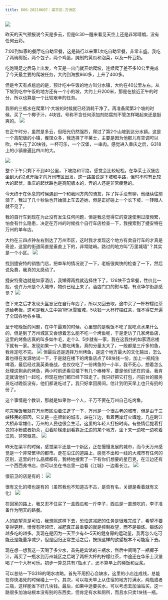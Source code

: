 ```yaml
---
title: D06-20210607：梁平区-万洲区
---
```


![](https://ridemypic.oss-cn-chengdu.aliyuncs.com/rideimg/0607.png)


昨天的天气预报说今天是多云，但是6:30一醒来看见天空上还是非常晴朗，没有任何云彩。

7:00到如家的餐厅吃自助早餐，这是骑行以来第1次吃自助早餐，非常丰盛。我吃了两碗稀饭，两个包子，两个鸡蛋，腌制的黄瓜和泡菜，以及一杯豆奶。


吃饱喝足之后马上出发，今天是一出门就开始爬坡，连续爬了差不多10公里完成了今天最主要的爬坡任务，大约到海拔860多，上升了400多。


但是今天有点尴尬的是，预计吃中午饭的地方叫分水镇，大约在40公里左右。从下坡到吃中午饭的地方还有一个小的坡，大约上升200米，那是在接近正午的时分，所以也算是一个比较艰辛的任务。


我带的三瓶水在爬第1个大坡的时候就已经消耗干净了。再准备爬第2个坡的时候，买了一个椰子汁，4块钱，号称不含任何添加剂防腐剂不管怎样喝起来还是挺爽的。
![](https://ridemypic.oss-cn-chengdu.aliyuncs.com/rideimg/IMG_20210607_121614.jpg)


在正午时分，虽然是多云，但阳光仍然强烈，爬过了第2个山坡到达分水镇。这是一个高配版的小镇，餐馆众多，我选择了华莱士，主要是因为他那儿有空调可以吹。中午花了20块钱，一杯可乐，一个汉堡，一串肉。感觉进入重庆之后，G318上的小镇普遍比四川的大。


![](https://ridemypic.oss-cn-chengdu.aliyuncs.com/rideimg/IMG_20210607_125649.jpg)


整个下午只剩下不到40公里，下坡路和平路，感觉会比较轻松。在华莱士汉堡店坐到大约2点开始才向万州市区出发，这一路虽说是下坡和平路，但时不时有比较大的起伏，重庆的起伏路也是高配版本的，弄的人还是非常疲惫的。


今天终于在休息的时候遇到一个和我同方向的骑友，挥了挥手没有聊，他继续往前骑了，我过了几十秒后也开始骑上车去追她，但是正好碰上一个长下坡，一转眼人就不见了。


我的自行车到现在为止没有发生任何问题，但是我总觉得它的变速使用过度频繁，怕会有什么隐患，决定在万州的时候找个自行车店检查一下，我搜索到了捷安特在万州的单车店。


大约在三四点钟左右到达了万州市区，这时我才发现这个地方有卖自行车的才真是奇迹，这里的街道简直是垂直上下的，非常陡峭。路过的地方叫“万里城墙”？其实是一个小区。
![](https://ridemypic.oss-cn-chengdu.aliyuncs.com/rideimg/IMG_20210607_161257.jpg)


找到捷安特的销售门店，把单车的情况说了一下，老板很爽快的检查了一下，然后说免费，我真的太感动了。


捷安特旁边就是如家酒店，我懒得再找就选择住下了，126块不含早餐，性价比一般，也许万州是个大城市，物价已经上来了。酒店门口的熨斗楼，有点华尔街那感觉？
![](https://ridemypic.oss-cn-chengdu.aliyuncs.com/rideimg/IMG_20210607_181547.jpg)


住下来之后才发现头盔忘记在自行车店了，所以又回去取，途中买了一杯柠檬红茶送给老板，这可是我人生中第1杯冰雪蜜城，5块钱一大杯柠檬红茶，怪不得它开遍了全国各地各乡镇。

至于吃晚饭的问题，在中午最累的时候，心里想的是晚饭不吃了就吃点水果什么的，但是到了万州城区又会想着怎么能不吃一个烤鱼呢，于是走访了几家烤鱼店，这里的烤鱼店真的叫多如牛毛，走个3、5步就有一家，我在这我住的如家酒店楼下就有一家。发现如果一个人要吃烤鱼，真的分量太大了，一般都是三斤多的鱼，我肯定吃不完。
![](https://ridemypic.oss-cn-chengdu.aliyuncs.com/rideimg/IMG_20210607_182651.jpg)
但最后还是选择万州烤鱼，是这个地方最大的文化输出，怎么着也得在发源地试一下，于是就在楼下的烤鱼店点了68块钱一份，加上一瓶纯生啤酒，最后经过我英勇奋战，也仅仅吃了一份烤鱼的一小半，我不死心，想着怎么处理这剩余的烤鱼，两小时前还看见楼下有几个棒棒军，要是他们还在的话，我肯定就请他们一起吃，但现在他们都已经下班走了。我只好把它打包，问前台的服务员吃过晚饭没有，他们都说吃过了。我只好拿回房间，估计到明天早上也只有扔的份了。


这个事情是个教训，那就是如果你一个人，千万不要在万州自己吃烤鱼。


吃完晚饭我就在万州市区沿着江逛了一下，万州是一个很古老的城市，但是由于三峡移民的原因，它又是一座很新的城市，站在江边，看着两岸灯火辉煌，几座跨江大桥非常雄伟，万州的人民也很会生活，这里的年轻人打扮时尚。有些情侣提着打包的冰粉或者奶茶，沿着阶梯走到看靠近江边的某个地方，坐下来一边吃一边吹着江风，非常惬意。
![](https://ridemypic.oss-cn-chengdu.aliyuncs.com/rideimg/IMG_20210607_195321.jpg)


昨天在梁平的时候，感觉梁平还是一个新区，正在慢慢发展的城市，而今天万州感觉是一个非常繁华的都市。走在沿江的道路上，感觉不出和一线的大城市有任何的区别，这里的什么品牌都有，我特地搜索了一下有你们想要的星巴克，在江边还有一个西西弗书店，你可以坐在书店里一边看《江城》一边看长江。
![](https://ridemypic.oss-cn-chengdu.aliyuncs.com/rideimg/IMG_20210607_202007.jpg)


很前卫的店是有的：
![](https://ridemypic.oss-cn-chengdu.aliyuncs.com/rideimg/IMG_20210607_203116.jpg)


很有文化的塔也是有的（虽然我也不知道古不古，是否有名，关键是看着就有文化）
![](https://ridemypic.oss-cn-chengdu.aliyuncs.com/rideimg/IMG_20210607_204049.jpg)


在回家的路上，我又忍不住买了一盒西瓜和一斤李子，西瓜是一直想吃的，李子准备作为明天的路餐。


人的欲望真是可怕，我想照这样下去，恐怕这减肥的任务是很难完成了，希望不要变得更胖。慢慢有所领悟，减肥真正最重要的就是控制欲望，而不是锻炼。锻炼的越多吃的越多。我现在是因为一天至少有4~5天的健身房的运动量，我再怎么吃可能还是能量净减少，但是回归正常生活之后，按照这样的欲望根本不可能瘦下去。


现在想一想我这一天喝了多少水，首先是宾馆的三瓶水，然后中间喝了一瓶椰子汁，再买了一瓶水到万州城区之后喝了两杯大杯的柠檬红茶，中途还在华乐士汉堡喝了一个大杯可乐。初步一算总共有7瓶水了，还不算早上的稀饭和豆浆。


可以总结一下G318的喝水攻略。首先不用担心会缺水，这里的小店连成线，总能在你快渴死的时候碰上一个。其次，可以每天早上从住宿的地方打满水，两瓶或者三瓶，这样能省下好几块钱。最后，如果中途要买水，可以考虑去加油站买，这一路很多加油站根本没有别的东西卖，但肯定有水和厕所，而且水只卖1块钱一瓶。